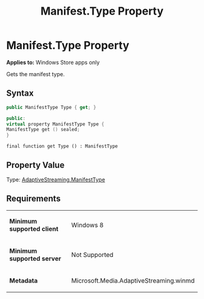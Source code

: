 ﻿---
title: Manifest.Type Property
TOCTitle: Type Property
ms:assetid: bfc7c8b2-bb68-46c4-8ee6-0203b8485eb9
ms:mtpsurl: https://msdn.microsoft.com/en-us/library/JJ822823(v=VS.90)
ms:contentKeyID: 50079577
ms.date: 11/19/2012
mtps_version: v=VS.90
dev_langs:
- csharp
- c++
- jscript
---

# Manifest.Type Property

**Applies to:** Windows Store apps only

Gets the manifest type.

## Syntax

``` csharp
public ManifestType Type { get; }
```

``` c++
public: 
virtual property ManifestType Type {
ManifestType get () sealed; 
}
```

``` jscript
final function get Type () : ManifestType
```

## Property Value

Type: [AdaptiveStreaming.ManifestType](manifesttype-enumeration.md)

## Requirements

<table>
<colgroup>
<col style="width: 50%" />
<col style="width: 50%" />
</colgroup>
<tbody>
<tr class="odd">
<td><p><strong>Minimum supported client</strong></p></td>
<td><p>Windows 8</p></td>
</tr>
<tr class="even">
<td><p><strong>Minimum supported server</strong></p></td>
<td><p>Not Supported</p></td>
</tr>
<tr class="odd">
<td><p><strong>Metadata</strong></p></td>
<td><p>Microsoft.Media.AdaptiveStreaming.winmd</p></td>
</tr>
</tbody>
</table>

